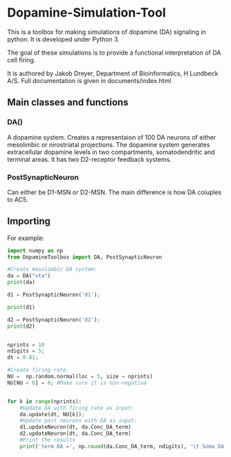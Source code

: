# Dopamine-Simulation-Tool
This is a toolbox for making simulations of dopamine (DA) signaling in python. It is developed under Python 3. 

The goal of these simulations is to provide a functional interpretation of DA cell firing. 

It is authored by Jakob Dreyer, Department of Bioinformatics, H Lundbeck A/S. 
Full documentation is given in documents/index.html

## Main classes and functions

### DA()
A dopamine system. Creates a representaion of 100 DA neurons of either mesolimbic or nirostriatal projections. The dopamine system generates extracellular dopamine levels in two compartments, somatodendritic and terminal areas. It has two D2-receptor feedback systems.

### PostSynapticNeuron
Can either be D1-MSN or D2-MSN. The main difference is how DA coiuples to AC5. 


## Importing
For example:

```python
import numpy as np
from DopamineToolbox import DA, PostSynapticNeuron

#Create mesolimbic DA system:
da = DA("vta")
print(da)

d1 = PostSynapticNeuron('d1');

print(d1)

d2 = PostSynapticNeuron('d2');
print(d2)


nprints = 10
ndigits = 5;
dt = 0.01;

#Create firing rate. 
NU =  np.random.normal(loc = 5, size = nprints)
NU[NU < 0] = 0; #Make sure it is non-negative


for k in range(nprints):
    #Update DA with firing rate as input: 
    da.update(dt, NU[k]);  
    #Update post neurons with DA as input:
    d1.updateNeuron(dt, da.Conc_DA_term)
    d2.updateNeuron(dt, da.Conc_DA_term)
    #Print the results
    print('term DA =', np.round(da.Conc_DA_term, ndigits), '\t Soma DA =', np.round(da.Conc_DA_soma, ndigits), '\t D1-cAMP = ', np.round(d1.cAMP, ndigits), '\t D2-cAMP = ', np.round(d2.cAMP, ndigits))
```
